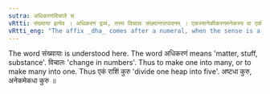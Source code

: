 ```yaml
---
sutra: अधिकरणविचाले च
vRtti: संख्याया इत्येव । अधिकरणं द्रव्यं, तस्य विचालः संख्यान्तरापादनम् । एकस्यानेकीकरणमनेकस्य वा एकीकरणम् । अधिकरणविचाले गम्यमाने संख्यायाः स्वार्थे धा प्रत्ययो भवति ॥
vRtti_eng: "The affix _dha_ comes after a numeral, when the sense is a change in the apportionment or distribution of substances."
---
```

The word संख्यायाः is understood here. The word अधिकरणं means 'matter, stuff, substance'.  विचालः 'change in numbers'. Thus to make one into many, or to make many into one. Thus एकं राशिं कुरु 'divide one heap into five'. अष्टधा कुरु, अनेकमेकधा कुरु ॥
